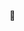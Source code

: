 🎈

<!---
viewyan/viewyan is a ✨ special ✨ repository because its `README.md` (this file) appears on your GitHub profile.
You can click the Preview link to take a look at your changes.
--->
